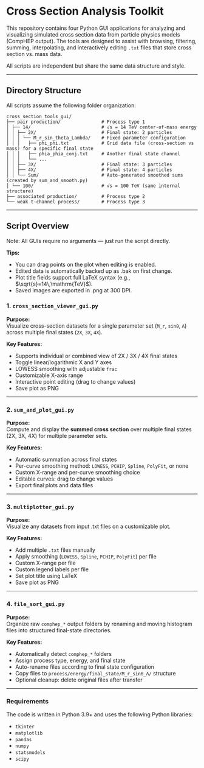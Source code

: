# Cross Section Analysis Toolkit

This repository contains four Python GUI applications for analyzing and visualizing simulated cross section data from particle physics models (CompHEP output). The tools are designed to assist with browsing, filtering, summing, interpolating, and interactively editing `.txt` files that store cross section vs. mass data.

All scripts are independent but share the same data structure and style.

---

## Directory Structure

All scripts assume the following folder organization:

```text
cross_section_tools_gui/							
├── pair production/               # Process type 1
│ ├── 14/                          # √s = 14 TeV center-of-mass energy
│ │ ├── 2X/                        # Final state: 2 particles 
│ │ │ └── M_r_sin_theta_Lambda/    # Fixed parameter configuration 
│ │ │   ├── phi_phi.txt            # Grid data file (cross-section vs mass) for a specific final state
│ │ │   ├── phia_phia_conj.txt     # Another final state channel
│ │ │   └── ...
│ │ ├── 3X/                        # Final state: 3 particles
│ │ ├── 4X/                        # Final state: 4 particles
│ │ └── Sum/                       # Auto-generated smoothed sums (created by sum_and_smooth.py)
│ └── 100/                         # √s = 100 TeV (same internal structure)
├── associated production/         # Process type 2
└── weak t-channel process/        # Process type 3
```

---

## Script Overview

Note: All GUIs require no arguments — just run the script directly.

**Tips:**
- You can drag points on the plot when editing is enabled.
- Edited data is automatically backed up as .bak on first change.
- Plot title fields support full LaTeX syntax (e.g., $\sqrt{s}=14\,\mathrm{TeV}$).
- Saved images are exported in .png at 300 DPI.

### 1. `cross_section_viewer_gui.py`  
**Purpose:**  
Visualize cross-section datasets for a single parameter set (`M_r`, `sinθ`, `Λ`) across multiple final states (`2X`, `3X`, `4X`).

**Key Features:**
- Supports individual or combined view of 2X / 3X / 4X final states  
- Toggle linear/logarithmic X and Y axes  
- LOWESS smoothing with adjustable `frac`  
- Customizable X-axis range  
- Interactive point editing (drag to change values)  
- Save plot as PNG 

---

### 2. `sum_and_plot_gui.py`  
**Purpose:**  
Compute and display the **summed cross section** over multiple final states (2X, 3X, 4X) for multiple parameter sets.

**Key Features:**
- Automatic summation across final states  
- Per-curve smoothing method: `LOWESS`, `PCHIP`, `Spline`, `PolyFit`, or none  
- Custom X-range and per-curve smoothing choice  
- Editable curves: drag to change values  
- Export final plots and data files  

---

### 3. `multiplotter_gui.py`  
**Purpose:**  
Visualize any datasets from input .txt files on a customizable plot.

**Key Features:**
- Add multiple `.txt` files manually  
- Apply smoothing (`LOWESS`, `Spline`, `PCHIP`, `PolyFit`) per file  
- Custom X-range per file  
- Custom legend labels per file  
- Set plot title using LaTeX  
- Save plot as PNG 

---

### 4. `file_sort_gui.py`  
**Purpose:**  
Organize raw `comphep_*` output folders by renaming and moving histogram files into structured final-state directories.

**Key Features:**
- Automatically detect `comphep_*` folders  
- Assign process type, energy, and final state  
- Auto-rename files according to final state configuration  
- Copy files to `process/energy/final_state/M_r_sinθ_Λ/` structure  
- Optional cleanup: delete original files after transfer  

---


### Requirements
The code is written in Python 3.9+ and uses the following Python libraries:

- `tkinter`
- `matplotlib`
- `pandas`
- `numpy`
- `statsmodels`
- `scipy`
